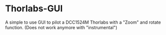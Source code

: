 # Thorlabs-GUI
A simple to use GUI to pilot a DCC1524M Thorlabs with a "Zoom" and rotate function. (Does not work anymore with "instrumental")
